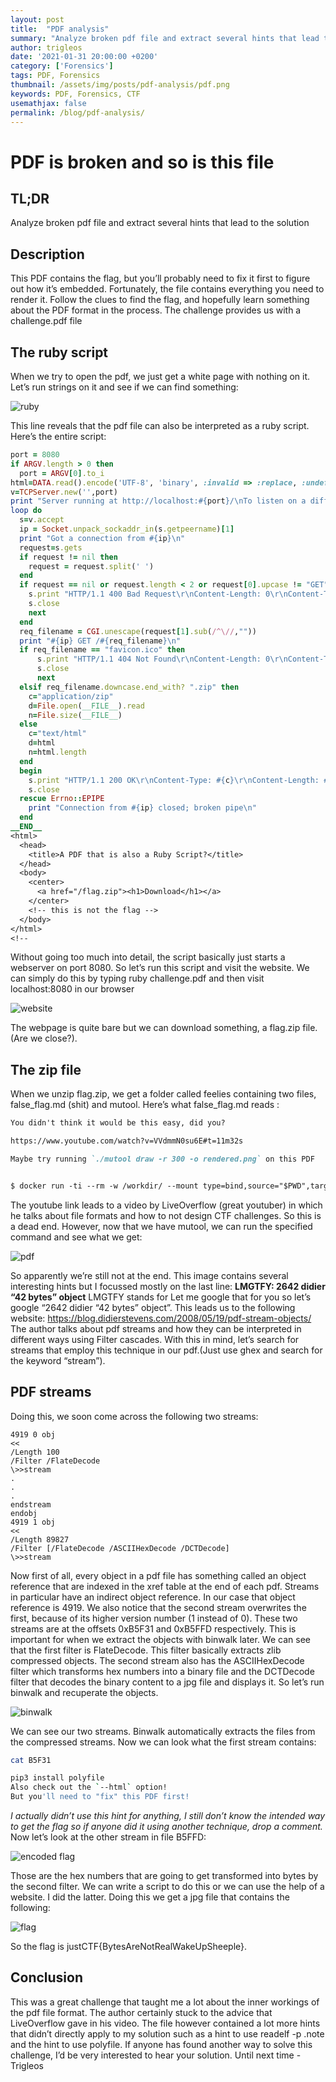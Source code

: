 ```yaml
---
layout: post
title:  "PDF analysis"
summary: "Analyze broken pdf file and extract several hints that lead to the solution"
author: trigleos
date: '2021-01-31 20:00:00 +0200'
category: ['Forensics']
tags: PDF, Forensics
thumbnail: /assets/img/posts/pdf-analysis/pdf.png
keywords: PDF, Forensics, CTF
usemathjax: false
permalink: /blog/pdf-analysis/
---
```

# PDF is broken and so is this file

## TL;DR
Analyze broken pdf file and extract several hints that lead to the solution

## Description
This PDF contains the flag, but you’ll probably need to fix it first to figure out how it’s embedded. Fortunately, the file contains everything you need to render it. Follow the clues to find the flag, and hopefully learn something about the PDF format in the process.
The challenge provides us with a challenge.pdf file

## The ruby script
When we try to open the pdf, we just get a white page with nothing on it. Let’s run strings on it and see if we can find something:

![ruby](/assets/img/posts/pdf-analysis/pdf1.png)

This line reveals that the pdf file can also be interpreted as a ruby script. Here’s the entire script:
```ruby
port = 8080
if ARGV.length > 0 then
  port = ARGV[0].to_i
html=DATA.read().encode('UTF-8', 'binary', :invalid => :replace, :undef => :replace).split(/<\/html>/)[0]+"</html>\n"
v=TCPServer.new('',port)
print "Server running at http://localhost:#{port}/\nTo listen on a different port, re-run with the desired port as a command-line argument.\n\n"
loop do
  s=v.accept
  ip = Socket.unpack_sockaddr_in(s.getpeername)[1]
  print "Got a connection from #{ip}\n"
  request=s.gets
  if request != nil then
    request = request.split(' ')
  end
  if request == nil or request.length < 2 or request[0].upcase != "GET" then
    s.print "HTTP/1.1 400 Bad Request\r\nContent-Length: 0\r\nContent-Type: text/html\r\nConnection: close\r\n\r\n"
    s.close
    next
  end
  req_filename = CGI.unescape(request[1].sub(/^\//,""))
  print "#{ip} GET /#{req_filename}\n"
  if req_filename == "favicon.ico" then
      s.print "HTTP/1.1 404 Not Found\r\nContent-Length: 0\r\nContent-Type: text/html\r\nConnection: close\r\n\r\n"
      s.close
      next
  elsif req_filename.downcase.end_with? ".zip" then
    c="application/zip"
    d=File.open(__FILE__).read
    n=File.size(__FILE__)
  else
    c="text/html"
    d=html
    n=html.length
  end
  begin
    s.print "HTTP/1.1 200 OK\r\nContent-Type: #{c}\r\nContent-Length: #{n}\r\nConnection: close\r\n\r\n"+d
    s.close
  rescue Errno::EPIPE
    print "Connection from #{ip} closed; broken pipe\n"
  end
__END__
<html>
  <head>
    <title>A PDF that is also a Ruby Script?</title>
  </head>
  <body>
    <center>
      <a href="/flag.zip"><h1>Download</h1></a>
    </center>
    <!-- this is not the flag -->
  </body>
</html>
<!--
```
Without going too much into detail, the script basically just starts a webserver on port 8080. So let’s run this script and visit the website. We can simply do this by typing ruby challenge.pdf and then visit localhost:8080 in our browser

![website](/assets/img/posts/pdf-analysis/pdf2.png)

The webpage is quite bare but we can download something, a flag.zip file. (Are we close?).

## The zip file
When we unzip flag.zip, we get a folder called feelies containing two files, false_flag.md (shit) and mutool. Here’s what false_flag.md reads :
```md
You didn't think it would be this easy, did you?

https://www.youtube.com/watch?v=VVdmmN0su6E#t=11m32s

Maybe try running `./mutool draw -r 300 -o rendered.png` on this PDF


$ docker run -ti --rm -w /workdir/ --mount type=bind,source="$PWD",target=/workdir ubuntu:bionic ./mutool 
```
The youtube link leads to a video by LiveOverflow (great youtuber) in which he talks about file formats and how to not design CTF challenges. So this is a dead end. However, now that we have mutool, we can run the specified command and see what we get:

![pdf](/assets/img/posts/pdf-analysis/pdf3.png)

So apparently we’re still not at the end. This image contains several interesting hints but I focussed mostly on the last line:
**LMGTFY: 2642 didier “42 bytes” object**
LMGTFY stands for Let me google that for you so let’s google “2642 didier “42 bytes” object”.
This leads us to the following website: https://blog.didierstevens.com/2008/05/19/pdf-stream-objects/
The author talks about pdf streams and how they can be interpreted in different ways using Filter cascades. With this in mind, let’s search for streams that employ this technique in our pdf.(Just use ghex and search for the keyword “stream”).

## PDF streams

Doing this, we soon come across the following two streams:
```
4919 0 obj
<<
/Length 100
/Filter /FlateDecode
\>>stream
.
.
.
endstream
endobj
4919 1 obj
<<
/Length 89827
/Filter [/FlateDecode /ASCIIHexDecode /DCTDecode]
\>>stream
```

Now first of all, every object in a pdf file has something called an object reference that are indexed in the xref table at the end of each pdf. Streams in particular have an indirect object reference. In our case that object reference is 4919. We also notice that the second stream overwrites the first, because of its higher version number (1 instead of 0). These two streams are at the offsets 0xB5F31 and 0xB5FFD respectively. This is important for when we extract the objects with binwalk later. We can see that the first filter is FlateDecode. This filter basically extracts zlib compressed objects. The second stream also has the ASCIIHexDecode filter which transforms hex numbers into a binary file and the DCTDecode filter that decodes the binary content to a jpg file and displays it. So let’s run binwalk and recuperate the objects.

![binwalk](/assets/img/posts/pdf-analysis/pdf4.png)

We can see our two streams. Binwalk automatically extracts the files from the compressed streams. Now we can look what the first stream contains:

```bash
cat B5F31

pip3 install polyfile
Also check out the `--html` option!
But you'll need to "fix" this PDF first!
```

*I actually didn’t use this hint for anything, I still don’t know the intended way to get the flag so if anyone did it using another technique, drop a comment.*
Now let’s look at the other stream in file B5FFD:

![encoded flag](/assets/img/posts/pdf-analysis/pdf5.png)

Those are the hex numbers that are going to get transformed into bytes by the second filter. We can write a script to do this or we can use the help of a website. I did the latter. Doing this we get a jpg file that contains the following:

![flag](/assets/img/posts/pdf-analysis/pdf6.png)

So the flag is justCTF{BytesAreNotRealWakeUpSheeple}.

## Conclusion

This was a great challenge that taught me a lot about the inner workings of the pdf file format. The author certainly stuck to the advice that LiveOverflow gave in his video. The file however contained a lot more hints that didn’t directly apply to my solution such as a hint to use readelf -p .note and the hint to use polyfile. If anyone has found another way to solve this challenge, I’d be very interested to hear your solution. Until next time
-Trigleos

